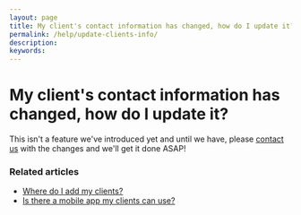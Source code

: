 ```yaml
---
layout: page
title: My client's contact information has changed, how do I update it?
permalink: /help/update-clients-info/
description:
keywords:
---
```


# My client's contact information has changed, how do I update it?

This isn't a feature we've introduced yet and until we have, please [contact us](mailto:support@appointmentguru.co) with the changes and we'll get it done ASAP!

### Related articles

* [Where do I add my clients?](add-clients)
* [Is there a mobile app my clients can use?](is-there-a-mobile-app)
